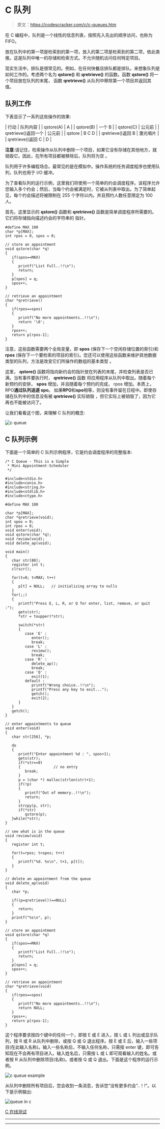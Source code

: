 # C 队列

> 原文：<https://codescracker.com/c/c-queues.htm>

在 C 编程中，队列是一个线性的信息列表，按照先入先出的顺序访问，也称为 FIFO。

放在队列中的第一项是检索到的第一项，放入的第二项是检索到的第二项，依此类推。这是队列中唯一的存储和检索方式。不允许随机访问任何特定项目。

现实生活中，排队是很常见的。例如，在任何快餐店排队都是排队。来想象队列是如何工作的。考虑两个名为 **qstore()** 和 **qretrieve()** 的函数。函数 **qstore()** 将一个项目放在队列的末尾， 函数 **qretrieve()** 从队列中移除第一个项目并返回其值。

## 队列工作

下表显示了一系列这些操作的效果:

| 行动 | 队列内容 |
| qstore(A) | A |
| qstore(B) | 一个 B |
| qstore(C) | 公元前 |
| qretrieve()返回一个 | 公元前 |
| qstore | B C D |
| qretrieve()返回 B | 激光唱片 |
| qretrieve()返回 C | D |

**注意**:请记住，检索操作从队列中删除一个项目，如果它没有存储在其他地方，就销毁它。因此，在所有项目都被移除后，队列将为空 。

队列用于许多编程场合。最常见的是在模拟中。操作系统的任务调度程序也使用队列，队列也用于 I/O 缓冲。

为了查看队列的运行示例，这里我们将使用一个简单的约会调度程序。该程序允许您输入多个约会；然后，当每个约会被满足时，它被从列表中取出。为了简单起见，每个约会描述将被限制在 255 个字符以内。并且预约人数任意限定为 100 人。

首先，这里显示的 **qstore()** 函数和 **qretrieve()** 函数是简单调度程序所需要的。它们将存储指向描述约会的字符串的 指针。

```
#define MAX 100
char *p[MAX];
int rpos = 0, spos = 0;

// store an appointment
void qstore(char *q)
{
   if(spos==MAX)
   {
      printf("List Full..!!\n");
      return;
   }
   p[spos] = q;
   spos++;
}

// retrieve an appointment
char *qretrieve()
{
   if(rpos==spos)
   {
      printf("No more appointments..!!\n");
      return '\0';
   }
   rpos++;
   return p[rpos-1];
}
```

注意，这些函数需要两个全局变量，即 **spos** (保存下一个空闲存储位置的索引)和 **rpos** (保存下一个要检索的项目的索引)。您还可以使用这些函数来维护其他数据类型的队列，方法是改变它们所操作的数组的基本类型 。

这里， **qstore()** 函数将指向新约会的指针放在列表的末尾，并检查列表是否已满。当有事件要执行时， **qretrieve()** 函数 将应用程序从队列中取出。随着每个新预约的安排， **spos** 增加，并且随着每个预约的完成， rpos 增加。本质上，RPO**通过队列追逐 spo**。 如果**RPO**和**spo**相等，则没有事件留在日程中。即使存储在队列中的信息没有被 **qretrieve()** 实际销毁 ，但它实际上被销毁了，因为它再也不能被访问了。

让我们看看这个图，来理解 C 队列的概念:

![c queue](img/5261508756e2dab6b3313d9cd10cff91.png)

## C 队列示例

下面是一个简单的 C 队列示例程序，它是约会调度程序的完整版本:

```
/* C Queue - This is a Simple
 * Mini Appointment-Scheduler
 */

#include<stdio.h>
#include<conio.h>
#include<string.h>
#include<stdlib.h>
#include<ctype.h>

#define MAX 100

char *p[MAX];
char *qretrieve(void);
int spos = 0;
int rpos = 0;
void enter(void);
void qstore(char *q);
void review(void);
void delete_ap(void);

void main()
{
   char str[80];
   register int t;
   clrscr();

   for(t=0; t<MAX; t++)
   {
      p[t] = NULL;   // initializing array to nulls
   }
   for(;;)
   {
      printf("Press E, L, R, or Q for enter, list, remove, or quit :");
      gets(str);
      *str = toupper(*str);

      switch(*str)
      {
         case 'E' :
            enter();
            break;
         case 'L' :
            review();
            break;
         case 'R' :
            delete_ap();
            break;
         case 'Q' :
            exit(1);
         default :
            printf("Wrong choice..!!\n");
            printf("Press any key to exit...");
            getch();
            exit(2);
      }
   }
   getch();
}

// enter appointments to queue
void enter(void)
{
   char str[256], *p;

   do
   {
      printf("Enter appointment %d : ", spos+1);
      gets(str);
      if(*str==0)
      {               // no entry
         break;
      }
      p = (char *) malloc(strlen(str)+1);
      if(!p)
      {
         printf("Out of memory..!!\n");
         return;
      }
      strcpy(p, str);
      if(*str)
         qstore(p);
   }while(*str);
}

// see what is in the queue
void review(void)
{
   register int t;

   for(t=rpos; t<spos; t++)
   {
      printf("%d. %s\n", t+1, p[t]);
   }
}

// delete an appointment from the queue
void delete_ap(void)
{
   char *p;

   if((p=qretrieve())==NULL)
   {
      return;
   }
   printf("%s\n", p);
}

// store an appointment
void qstore(char *q)
{
   if(spos==MAX)
   {
      printf("List Full..!!\n");
      return;
   }
   p[spos] = q;
   spos++;
}

// retrieve an appointment
char *qretrieve(void)
{
   if(rpos==spos)
   {
      printf("No more appointments..!!\n");
      return NULL;
   }
   rpos++;
   return p[rpos-1];
}
```

这个程序要求按四个键中的任何一个，即按 E 或 E 进入，按 L 或 L 列出或显示队列，按 R 或 R 从队列中删除，或按 Q 或 Q 退出程序。按 E 或 E 后，输入一些项目(在此输入名称)。输入一些名称后，不输入任何名称，只需按 enter 键，即可告知现在不会再有项目进入。输入姓名后，只需按 L 或 L 即可观看输入的姓名。或者按 R 从队列中删除项目(名称)。或者按 Q 或 Q 退出。下面是这个程序的运行示例。

![c queue example](img/e3fc7f3e6a5e107144434f9021e3a30b.png)

从队列中删除所有项目后，您会收到一条消息，告诉您“没有更多约会”..！!"。以下是示例输出:

![queue in c](img/d9cf8d15ca988ced8b9675c3c755698b.png)

[C 在线测试](/exam/showtest.php?subid=2)

* * *

* * *